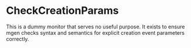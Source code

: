 CheckCreationParams
===================

This is a dummy monitor that serves no useful purpose. It exists to ensure mgen
checks syntax and semantics for explicit creation event parameters correctly.
